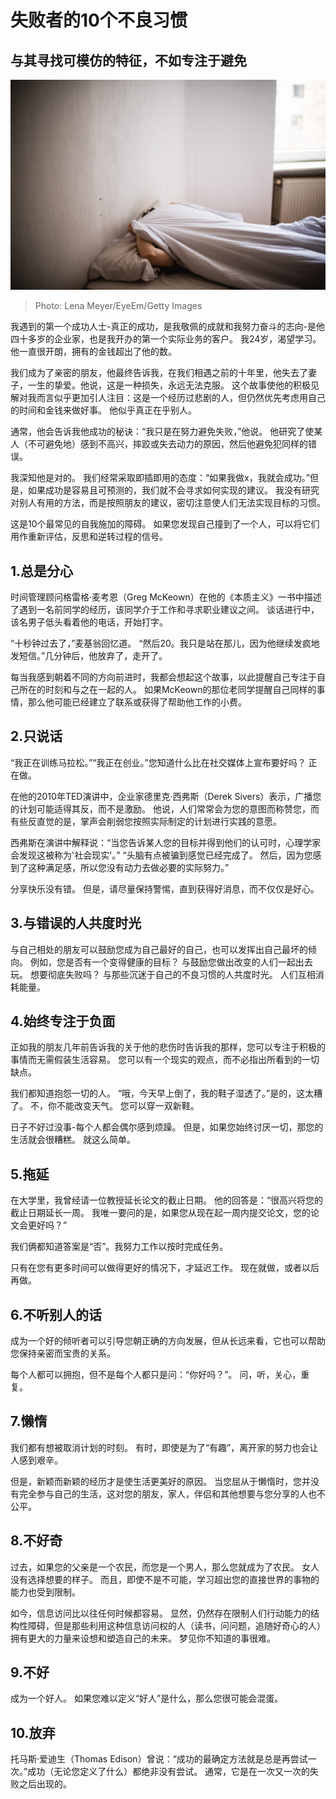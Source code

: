 # 失败者的10个不良习惯
## 与其寻找可模仿的特征，不如专注于避免
![Photo: Lena Meyer/EyeEm/Getty Images](1*T_wCY9dpnq1jw-AM7BzZ2w.jpeg)
> Photo: Lena Meyer/EyeEm/Getty Images


我遇到的第一个成功人士-真正的成功，是我敬佩的成就和我努力奋斗的志向-是他四十多岁的企业家，也是我开办的第一个实际业务的客户。 我24岁，渴望学习。 他一直很开朗，拥有的金钱超出了他的数。

我们成为了亲密的朋友，他最终告诉我，在我们相遇之前的十年里，他失去了妻子，一生的挚爱。他说，这是一种损失，永远无法克服。 这个故事使他的积极见解对我而言似乎更加引人注目：这是一个经历过悲剧的人，但仍然优先考虑用自己的时间和金钱来做好事。 他似乎真正在乎别人。

通常，他会告诉我他成功的秘诀：“我只是在努力避免失败，”他说。 他研究了使某人（不可避免地）感到不高兴，摔跤或失去动力的原因，然后他避免犯同样的错误。

我深知他是对的。 我们经常采取即插即用的态度：“如果我做x，我就会成功。”但是，如果成功是容易且可预测的，我们就不会寻求如何实现的建议。 我没有研究对别人有用的方法，而是按照朋友的建议，密切注意使人们无法实现目标的习惯。

这是10个最常见的自我施加的障碍。 如果您发现自己撞到了一个人，可以将它们用作重新评估，反思和逆转过程的信号。
## 1.总是分心

时间管理顾问格雷格·麦考恩（Greg McKeown）在他的《本质主义》一书中描述了遇到一名前同学的经历，该同学介于工作和寻求职业建议之间。 谈话进行中，该名男子低头看着他的电话，开始打字。

“十秒钟过去了，”麦基翁回忆道。 “然后20。我只是站在那儿，因为他继续发疯地发短信。”几分钟后，他放弃了，走开了。

每当我感到朝着不同的方向前进时，我都会想起这个故事，以此提醒自己专注于自己所在的时刻和与之在一起的人。 如果McKeown的那位老同学提醒自己同样的事情，那么他可能已经建立了联系或获得了帮助他工作的小费。
## 2.只说话

“我正在训练马拉松。”“我正在创业。”您知道什么比在社交媒体上宣布要好吗？ 正在做。

在他的2010年TED演讲中，企业家德里克·西弗斯（Derek Sivers）表示，广播您的计划可能适得其反，而不是激励。 他说，人们常常会为您的意图而称赞您，而有些反直觉的是，掌声会削弱您按照实际制定的计划进行实践的意愿。

西弗斯在演讲中解释说：“当您告诉某人您的目标并得到他们的认可时，心理学家会发现这被称为'社会现实'。” “头脑有点被骗到感觉已经完成了。 然后，因为您感到了这种满足感，所以您没有动力去做必要的实际努力。”

分享快乐没有错。 但是，请尽量保持警惕，直到获得好消息，而不仅仅是好心。
## 3.与错误的人共度时光

与自己相处的朋友可以鼓励您成为自己最好的自己，也可以发挥出自己最坏的倾向。 例如，您是否有一个变得健康的目标？ 与鼓励您做出改变的人们一起出去玩。 想要彻底失败吗？ 与那些沉迷于自己的不良习惯的人共度时光。 人们互相消耗能量。
## 4.始终专注于负面

正如我的朋友几年前告诉我的关于他的悲伤时告诉我的那样，您可以专注于积极的事情而无需假装生活容易。 您可以有一个现实的观点，而不必指出所看到的一切缺点。

我们都知道抱怨一切的人。 “哦，今天早上倒了，我的鞋子湿透了。”是的，这太糟了。 不，你不能改变天气。 您可以穿一双新鞋。

日子不好过没事-每个人都会偶尔感到烦躁。 但是，如果您始终讨厌一切，那您的生活就会很糟糕。 就这么简单。
## 5.拖延

在大学里，我曾经请一位教授延长论文的截止日期。 他的回答是：“很高兴将您的截止日期延长一周。 我唯一要问的是，如果您从现在起一周内提交论文，您的论文会更好吗？”

我们俩都知道答案是“否”。我努力工作以按时完成任务。

只有在您有更多时间可以做得更好的情况下，才延迟工作。 现在就做，或者以后再做。
## 6.不听别人的话

成为一个好的倾听者可以引导您朝正确的方向发展，但从长远来看，它也可以帮助您保持亲密而宝贵的关系。

每个人都可以拥抱，但不是每个人都只是问：“你好吗？”。 问，听，关心，重复。
## 7.懒惰

我们都有想被取消计划的时刻。 有时，即使是为了“有趣”，离开家的努力也会让人感到艰辛。

但是，新颖而新颖的经历才是使生活更美好的原因。 当您屈从于懒惰时，您并没有完全参与自己的生活，这对您的朋友，家人，伴侣和其他想要与您分享的人也不公平。
## 8.不好奇

过去，如果您的父亲是一个农民，而您是一个男人，那么您就成为了农民。 女人没有选择想要的样子。 而且，即使不是不可能，学习超出您的直接世界的事物的能力也受到限制。

如今，信息访问比以往任何时候都容易。 显然，仍然存在限制人们行动能力的结构性障碍，但是那些利用这种信息访问权的人（读书，问问题，追随好奇心的人）拥有更大的力量来设想和塑造自己的未来。 梦见你不知道的事很难。
## 9.不好

成为一个好人。 如果您难以定义“好人”是什么，那么您很可能会混蛋。
## 10.放弃

托马斯·爱迪生（Thomas Edison）曾说：“成功的最确定方法就是总是再尝试一次。”成功（无论您定义了什么）都绝非没有尝试。 通常，它是在一次又一次的失败之后出现的。
